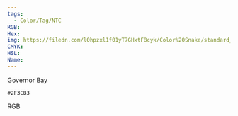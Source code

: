 ```yaml
---
tags:
  - Color/Tag/NTC
RGB:
Hex:
img: https://filedn.com/l0hpzxl1f01yT7GHxtF8cyk/Color%20Snake/standard_csv_to_svg/%23/2F3CB3.svg
CMYK:
HSL:
Name:
---
```

Governor Bay
```palette
#2F3CB3
```
RGB
